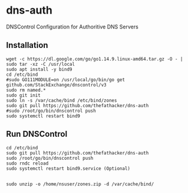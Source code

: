 # dns-auth
 DNSControl Configuration for Authoritive DNS Servers

## Installation
```
wget -c https://dl.google.com/go/go1.14.9.linux-amd64.tar.gz -O - | sudo tar -xz -C /usr/local
sudo apt install -y bind9
cd /etc/bind
#sudo GO111MODULE=on /usr/local/go/bin/go get github.com/StackExchange/dnscontrol/v3
sudo rm named.*
sudo git init
sudo ln -s /var/cache/bind /etc/bind/zones
sudo git pull https://github.com/thefathacker/dns-auth
#sudo /root/go/bin/dnscontrol push
sudo systemctl restart bind9
```

## Run DNSControl
```
cd /etc/bind
sudo git pull https://github.com/thefathacker/dns-auth
sudo /root/go/bin/dnscontrol push
sudo rndc reload
sudo systemctl restart bind9.service (Optional)


sudo unzip -o /home/nsuser/zones.zip -d /var/cache/bind/
```